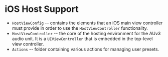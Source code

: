 # iOS Host Support

- `HostViewConfig` -- contains the elements that an iOS main view controller must provide in order to use the
  `HostViewController` functionality.
- `HostViewController` -- the core of the hosting environment for the AUv3 audio unit. It is a
  `UIViewController` that is embedded in the top-level view controller.
- `Actions` -- folder containing various actions for managing user presets.

